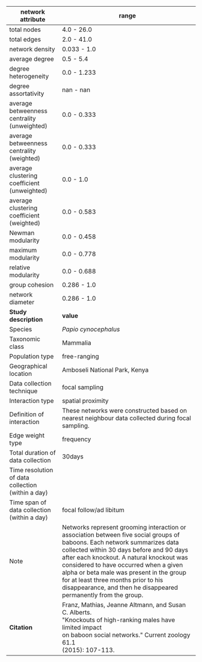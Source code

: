 network attribute|range
---|---
total nodes|4.0 - 26.0
total edges|2.0 - 41.0
network density|0.033 - 1.0
average degree|0.5 - 5.4
degree heterogeneity|0.0 - 1.233
degree assortativity|nan - nan
average betweenness centrality (unweighted)|0.0 - 0.333
average betweenness centrality (weighted)|0.0 - 0.333
average clustering coefficient (unweighted)|0.0 - 1.0
average clustering coefficient (weighted)|0.0 - 0.583
Newman modularity|0.0 - 0.458
maximum modularity|0.0 - 0.778
relative modularity|0.0 - 0.688
group cohesion|0.286 - 1.0
network diameter|0.286 - 1.0
**Study description**|**value**
Species|*Papio cynocephalus*
Taxonomic class|Mammalia
Population type|free-ranging
Geographical location|Amboseli National Park, Kenya
Data collection technique|focal sampling
Interaction type|spatial proximity
Definition of interaction|These networks were constructed based on nearest neighbour data collected during focal sampling.
Edge weight type|frequency
Total duration of data collection|30days
Time resolution of data collection (within a day)|
Time span of data collection (within a day)|focal follow/ad libitum
Note|Networks represent grooming interaction or association between five social groups of baboons. Each network  summarizes data collected within 30 days before and 90 days after each knockout. A natural knockout was considered to have occurred when a given alpha or beta male was present in the group for at least three months prior to his disappearance, and then he disappeared permanently from the group.
**Citation** | Franz, Mathias, Jeanne Altmann, and Susan C. Alberts. <br> "Knockouts of high-ranking males have limited impact <br> on baboon social networks." Current zoology 61.1 <br> (2015): 107-113.